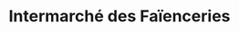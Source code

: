 ---
title: "Intermarché des Faïenceries"
url: /sarreguemines/intermarche-des-faienceries/
shop: supermarché
---